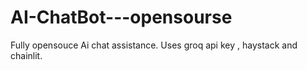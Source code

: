 # AI-ChatBot---opensourse
Fully opensouce Ai chat assistance. Uses groq api key , haystack and chainlit.
